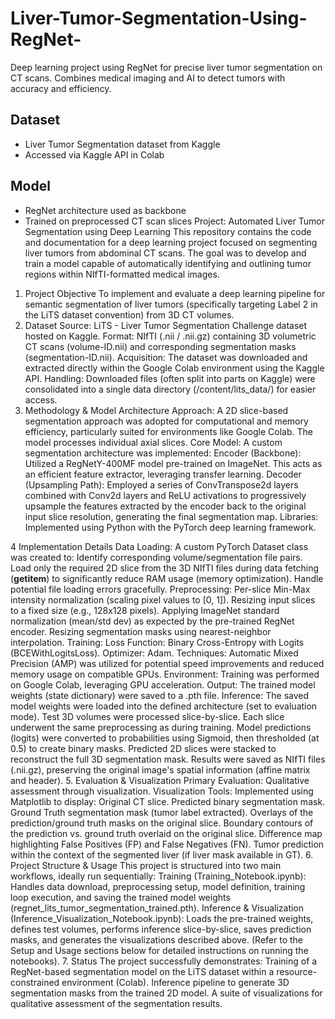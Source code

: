# Liver-Tumor-Segmentation-Using-RegNet-
Deep learning project using RegNet for precise liver tumor segmentation on CT scans. Combines medical imaging and AI to detect tumors with accuracy and efficiency.

## Dataset
- Liver Tumor Segmentation dataset from Kaggle
- Accessed via Kaggle API in Colab

## Model
- RegNet architecture used as backbone
- Trained on preprocessed CT scan slices
Project: Automated Liver Tumor Segmentation using Deep Learning
This repository contains the code and documentation for a deep learning project focused on segmenting liver tumors from abdominal CT scans. The goal was to develop and train a model capable of automatically identifying and outlining tumor regions within NIfTI-formatted medical images.
1. Project Objective
To implement and evaluate a deep learning pipeline for semantic segmentation of liver tumors (specifically targeting Label 2 in the LiTS dataset convention) from 3D CT volumes.
2. Dataset
Source: LiTS - Liver Tumor Segmentation Challenge dataset hosted on Kaggle.
Format: NIfTI (.nii / .nii.gz) containing 3D volumetric CT scans (volume-ID.nii) and corresponding segmentation masks (segmentation-ID.nii).
Acquisition: The dataset was downloaded and extracted directly within the Google Colab environment using the Kaggle API.
Handling: Downloaded files (often split into parts on Kaggle) were consolidated into a single data directory (/content/lits_data/) for easier access.
3. Methodology & Model Architecture
Approach: A 2D slice-based segmentation approach was adopted for computational and memory efficiency, particularly suited for environments like Google Colab. The model processes individual axial slices.
Core Model: A custom segmentation architecture was implemented:
Encoder (Backbone): Utilized a RegNetY-400MF model pre-trained on ImageNet. This acts as an efficient feature extractor, leveraging transfer learning.
Decoder (Upsampling Path): Employed a series of ConvTranspose2d layers combined with Conv2d layers and ReLU activations to progressively upsample the features extracted by the encoder back to the original input slice resolution, generating the final segmentation map.
Libraries: Implemented using Python with the PyTorch deep learning framework.

4 Implementation Details
Data Loading: A custom PyTorch Dataset class was created to:
Identify corresponding volume/segmentation file pairs.
Load only the required 2D slice from the 3D NIfTI files during data fetching (__getitem__) to significantly reduce RAM usage (memory optimization).
Handle potential file loading errors gracefully.
Preprocessing:
Per-slice Min-Max intensity normalization (scaling pixel values to [0, 1]).
Resizing input slices to a fixed size (e.g., 128x128 pixels).
Applying ImageNet standard normalization (mean/std dev) as expected by the pre-trained RegNet encoder.
Resizing segmentation masks using nearest-neighbor interpolation.
Training:
Loss Function: Binary Cross-Entropy with Logits (BCEWithLogitsLoss).
Optimizer: Adam.
Techniques: Automatic Mixed Precision (AMP) was utilized for potential speed improvements and reduced memory usage on compatible GPUs.
Environment: Training was performed on Google Colab, leveraging GPU acceleration.
Output: The trained model weights (state dictionary) were saved to a .pth file.
Inference:
The saved model weights were loaded into the defined architecture (set to evaluation mode).
Test 3D volumes were processed slice-by-slice. Each slice underwent the same preprocessing as during training.
Model predictions (logits) were converted to probabilities using Sigmoid, then thresholded (at 0.5) to create binary masks.
Predicted 2D slices were stacked to reconstruct the full 3D segmentation mask.
Results were saved as NIfTI files (.nii.gz), preserving the original image's spatial information (affine matrix and header).
5. Evaluation & Visualization
Primary Evaluation: Qualitative assessment through visualization.
Visualization Tools: Implemented using Matplotlib to display:
Original CT slice.
Predicted binary segmentation mask.
Ground Truth segmentation mask (tumor label extracted).
Overlays of the prediction/ground truth masks on the original slice.
Boundary contours of the prediction vs. ground truth overlaid on the original slice.
Difference map highlighting False Positives (FP) and False Negatives (FN).
Tumor prediction within the context of the segmented liver (if liver mask available in GT).
6. Project Structure & Usage
This project is structured into two main workflows, ideally run sequentially:
Training (Training_Notebook.ipynb): Handles data download, preprocessing setup, model definition, training loop execution, and saving the trained model weights (regnet_lits_tumor_segmentation_trained.pth).
Inference & Visualization (Inference_Visualization_Notebook.ipynb): Loads the pre-trained weights, defines test volumes, performs inference slice-by-slice, saves prediction masks, and generates the visualizations described above.
(Refer to the Setup and Usage sections below for detailed instructions on running the notebooks).
7. Status
The project successfully demonstrates:
Training of a RegNet-based segmentation model on the LiTS dataset within a resource-constrained environment (Colab).
Inference pipeline to generate 3D segmentation masks from the trained 2D model.
A suite of visualizations for qualitative assessment of the segmentation results.
